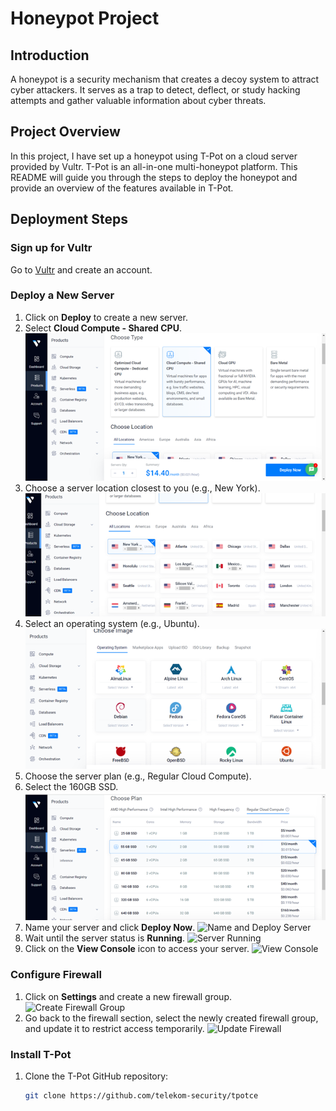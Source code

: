# Honeypot Project

## Introduction
A honeypot is a security mechanism that creates a decoy system to attract cyber attackers. It serves as a trap to detect, deflect, or study hacking attempts and gather valuable information about cyber threats.

## Project Overview
In this project, I have set up a honeypot using T-Pot on a cloud server provided by Vultr. T-Pot is an all-in-one multi-honeypot platform. This README will guide you through the steps to deploy the honeypot and provide an overview of the features available in T-Pot.

## Deployment Steps

### Sign up for Vultr
Go to [Vultr](https://my.vultr.com/) and create an account.

### Deploy a New Server
1. Click on **Deploy** to create a new server.
2. Select **Cloud Compute - Shared CPU**.
   ![Cloud Compute - Shared CPU](https://github.com/matthewobiora/Risk-Assessment-Report/blob/main/1.png?raw=true) <!-- Replace with your actual image path -->
3. Choose a server location closest to you (e.g., New York).
   ![Select Server Location](https://github.com/matthewobiora/Risk-Assessment-Report/blob/main/2.png?raw=true) <!-- Replace with your actual image path -->
4. Select an operating system (e.g., Ubuntu).
   ![Select Server Image](https://github.com/matthewobiora/Risk-Assessment-Report/blob/main/3.png?raw=true) <!-- Replace with your actual image path -->
5. Choose the server plan (e.g., Regular Cloud Compute).
6. Select the 160GB SSD.
   ![Select Server Plan](https://github.com/matthewobiora/Risk-Assessment-Report/blob/main/4.png?raw=true) <!-- Replace with your actual image path -->
7. Name your server and click **Deploy Now**.
   ![Name and Deploy Server](images/name_deploy_server.png) <!-- Replace with your actual image path -->
8. Wait until the server status is **Running**.
   ![Server Running](images/server_running.png) <!-- Replace with your actual image path -->
9. Click on the **View Console** icon to access your server.
   ![View Console](images/view_console.png) <!-- Replace with your actual image path -->

### Configure Firewall
1. Click on **Settings** and create a new firewall group.
   ![Create Firewall Group](images/create_firewall_group.png) <!-- Replace with your actual image path -->
2. Go back to the firewall section, select the newly created firewall group, and update it to restrict access temporarily.
   ![Update Firewall](images/update_firewall.png) <!-- Replace with your actual image path -->

### Install T-Pot
1. Clone the T-Pot GitHub repository:
   ```bash
   git clone https://github.com/telekom-security/tpotce
